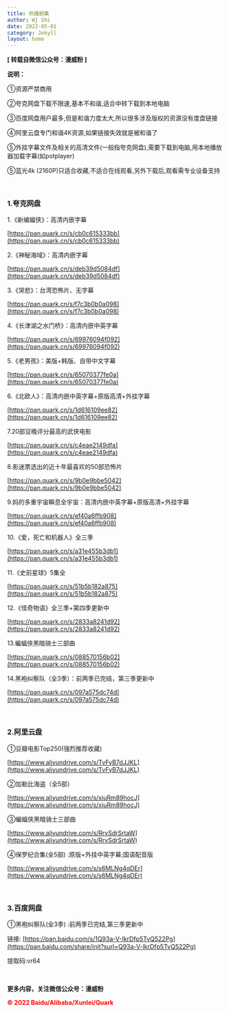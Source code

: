 ```yaml
---
title: 热播剧集
author: Wj Shi
date: 2022-05-01
category: Jekyll
layout: home
---
```




**[ 转载自微信公众号：漫威粉 ]**

**说明：**

①资源严禁商用

②夸克网盘下载不限速,基本不和谐,适合中转下载到本地电脑

③百度网盘用户最多,但是和谐力度太大,所以很多涉及版权的资源没有度盘链接

④阿里云盘专门和谐4K资源,如果链接失效就是被和谐了

⑤外挂字幕文件及相关的高清文件(一般指夸克网盘),需要下载到电脑,用本地播放器加载字幕(如potplayer)

⑤蓝光4k (2160P)只适合收藏,不适合在线观看,另外下载后,观看需专业设备支持

<br >



### 1.夸克网盘

1.《新编蝠侠》：高清内嵌字幕

[https://pan.quark.cn/s/cb0c615333bb](https://pan.quark.cn/s/cb0c615333bb)

2.《神秘海域》：高清内嵌字幕

[https://pan.quark.cn/s/deb39d5084df](https://pan.quark.cn/s/deb39d5084df)

3.《哭悲》：台湾恐怖片、无字幕

[https://pan.quark.cn/s/f7c3b0b0a098](https://pan.quark.cn/s/f7c3b0b0a098)

4.《长津湖之水门桥》：高清内嵌中英字幕

[https://pan.quark.cn/s/69976094f092](https://pan.quark.cn/s/69976094f092)

5.《老男孩》：美版+韩版、自带中文字幕

[https://pan.quark.cn/s/65070377fe0a](https://pan.quark.cn/s/65070377fe0a)

6.《北欧人》：高清内嵌中英字幕+原版高清+外挂字幕

[https://pan.quark.cn/s/1d616109ee82](https://pan.quark.cn/s/1d616109ee82)

7.20部豆晚评分最高的武侠电影

[https://pan.quark.cn/s/c4eae2149dfa](https://pan.quark.cn/s/c4eae2149dfa)

8.影迷票选出的近十年最喜欢的50部恐怖片

[https://pan.quark.cn/s/9b0e9bbe5042](https://pan.quark.cn/s/9b0e9bbe5042)

9.妈的多重宇宙瞬息全宇宙：高清内嵌中英字幕+原版高清+外挂字幕

[https://pan.quark.cn/s/ef40a6ffb908](https://pan.quark.cn/s/ef40a6ffb908)

10.《爱，死亡和机器人》全三季

[https://pan.quark.cn/s/a31e455b3db1](https://pan.quark.cn/s/a31e455b3db1)

11.《史前星球》5集全

[https://pan.quark.cn/s/51b5b182a875](https://pan.quark.cn/s/51b5b182a875)

12.《怪奇物语》全三季+第四季更新中

[https://pan.quark.cn/s/2833a8241d92](https://pan.quark.cn/s/2833a8241d92)

13.蝙蝠侠黑暗骑士三部曲

[https://pan.quark.cn/s/088570156b02](https://pan.quark.cn/s/088570156b02)

14.黑袍纠察队（全3季）：前两季已完结，第三季更新中

[https://pan.quark.cn/s/097a575dc74d](https://pan.quark.cn/s/097a575dc74d)

<br >

### 2.阿里云盘

①豆瓣电影Top250(强烈推荐收藏)

[https://www.aliyundrive.com/s/TvFyB7dJJKL](https://www.aliyundrive.com/s/TvFyB7dJJKL)

②加勒比海盗（全5部）

[https://www.aliyundrive.com/s/xiuRm89hocJ](https://www.aliyundrive.com/s/xiuRm89hocJ)

③蝙蝠侠黑暗骑士三部曲 

[https://www.aliyundrive.com/s/RrvSdrSrtaW](https://www.aliyundrive.com/s/RrvSdrSrtaW) 

④保罗纪合集(全5部) :原版+外挂中英字幕;国语配音版 

[https://www.aliyundrive.com/s/s6MLNg4qDEr](https://www.aliyundrive.com/s/s6MLNg4qDEr)

<br >

### 3.百度网盘

①黑袍纠察队(全3季) :前两季已完结,第三季更新中

链接: [https://pan.baidu.com/s/1Q93a-V-IkrDfp5TvQ522Pg](https://pan.baidu.com/share/init?surl=Q93a-V-lkrDfp5TvQ522Pg)

提取码:vr64

<br >

**更多内容，关注微信公众号：漫威粉**

**<font color='red'>©  2022 Baidu/Alibaba/Xunlei/Quark </font>**

